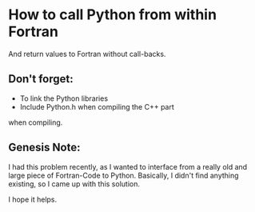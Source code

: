 # How to call Python from within Fortran

And return values to Fortran without call-backs.

## Don't forget:

* To link the Python libraries
* Include Python.h when compiling the C++ part

when compiling.

## Genesis Note:

I had this problem recently, as I wanted to interface from a really old and large
piece of Fortran-Code to Python. Basically, I didn't find anything existing, so
I came up with this solution.

I hope it helps.
